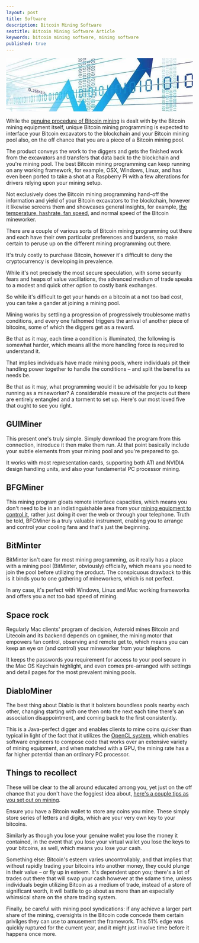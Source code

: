 ```yaml
---
layout: post
title: Software
description: Bitcoin Mining Software
seotitle: Bitcoin Mining Software Article
keywords: bitcoin mining software, mining software
published: true
---
```


<p><center><img src="/images/mining-software-1.jpg" alt="bitcoin mining software"/></center></p>
<p>While the <a href="/usb-bitcoin-miner/">genuine procedure of Bitcoin mining</a> is dealt with by the Bitcoin mining equipment itself, unique Bitcoin mining programming is expected to interface your Bitcoin excavators to the blockchain and your Bitcoin mining pool also, on the off chance that you are a piece of a Bitcoin mining pool. </p>
<p>The product conveys the work to the diggers and gets the finished work from the excavators and transfers that data back to the blockchain and you're mining pool. The best Bitcoin mining programming can keep running on any working framework, for example, OSX, Windows, Linux, and has even been ported to take a shot at a Raspberry Pi with a few alterations for drivers relying upon your mining setup. </p>
<p>Not exclusively does the Bitcoin mining programming hand-off the information and yield of your Bitcoin excavators to the blockchain, however it likewise screens them and showcases general insights, for example, <a href="/how-to-mine-bitcoins/"> the temperature, hashrate, fan speed,</a>  and normal speed of the Bitcoin mineworker. </p>
<p>There are a couple of various sorts of Bitcoin mining programming out there and each have their own particular preferences and burdens, so make certain to peruse up on the different mining programming out there. </p>
<p>It's truly costly to purchase Bitcoin, however it's difficult to deny the cryptocurrency is developing in prevalence. </p>
<p>While it's not precisely the most secure speculation, with some security fears and heaps of value vacillations, the advanced medium of trade speaks to a modest and quick other option to costly bank exchanges. </p>
<p>So while it's difficult to get your hands on a bitcoin at a not too bad cost, you can take a gander at joining a mining pool. </p>
<p>Mining works by settling a progression of progressively troublesome maths conditions, and every one fathomed triggers the arrival of another piece of bitcoins, some of which the diggers get as a reward. </p>
<p>Be that as it may, each time a condition is illuminated, the following is somewhat harder, which means all the more handling force is required to understand it. </p>
<p>That implies individuals have made mining pools, where individuals pit their handling power together to handle the conditions – and split the benefits as needs be. </p>
<p>Be that as it may, what programming would it be advisable for you to keep running as a mineworker? A considerable measure of the projects out there are entirely entangled and a torment to set up. Here's our most loved five that ought to see you right. </p>
<h2>GUIMiner </h2>
<p>This present one's truly simple. Simply download the program from this connection, introduce it then make them run. At that point basically include your subtle elements from your mining pool and you're prepared to go. </p>
<p>It works with most representation cards, supporting both ATI and NVIDIA design handling units, and also your fundamental PC processor mining. </p>
<h2>BFGMiner </h2>
<p>This mining program gloats remote interface capacities, which means you don't need to be in an indistinguishable area from your <a href="/bitcoin-in-venezuela-hides-when-crisis-strikes/">mining equipment to control it</a>, rather just doing it over the web or through your telephone. Truth be told, BFGMiner is a truly valuable instrument, enabling you to arrange and control your cooling fans and that's just the beginning. </p>
<h2>BitMinter </h2>
<p>BitMinter isn't care for most mining programming, as it really has a place with a mining pool (BitMinter, obviously) officially, which means you need to join the pool before utilizing the product. The conspicuous drawback to this is it binds you to one gathering of mineworkers, which is not perfect. </p>
<p>In any case, it's perfect with Windows, Linux and Mac working frameworks and offers you a not too bad speed of mining. </p>
<h2>Space rock </h2>
<p>Regularly Mac clients' program of decision, Asteroid mines Bitcoin and Litecoin and its backend depends on cgminer, the mining motor that empowers fan control, observing and remote get to, which means you can keep an eye on (and control) your mineworker from your telephone. </p>
<p>It keeps the passwords you requirement for access to your pool secure in the Mac OS Keychain highlight, and even comes pre-arranged with settings and detail pages for the most prevalent mining pools. </p>
<h2>DiabloMiner </h2>
<p>The best thing about Diablo is that it bolsters boundless pools nearby each other, changing starting with one then onto the next each time there's an association disappointment, and coming back to the first consistently. </p>
<p>This is a Java-perfect digger and enables clients to mine coins quicker than typical in light of the fact that it utilizes the <a href="/thinking-over-retiring-on-bitcoin/">OpenCL system</a>, which enables software engineers to compose code that works over an extensive variety of mining equipment, and when matched with a GPU, the mining rate has a far higher potential than an ordinary PC processor. </p>
<h2>Things to recollect </h2>
<p>These will be clear to the all around educated among you, yet just on the off chance that you don't have the foggiest idea about, <a href="/what-is-bitcoin-mining-and-how-to-be-a-bitcoin-miner/">here's a couple tips as you set out on mining</a>. </p>
<p>Ensure you have a Bitcoin wallet to store any coins you mine. These simply store series of letters and digits, which are your very own key to your bitcoins. </p>
<p>Similarly as though you lose your genuine wallet you lose the money it contained, in the event that you lose your virtual wallet you lose the keys to your bitcoins, as well, which means you lose your cash. </p>
<p>Something else: Bitcoin's esteem varies uncontrollably, and that implies that without rapidly trading your bitcoins into another money, they could plunge in their value – or fly up in esteem. It's dependent upon you; there's a lot of trades out there that will swap your cash however at the sdame time, unless individuals begin utilizing Bitcoin as a medium of trade, instead of a store of significant worth, it will battle to go about as more than an especially whimsical share on the share trading system. </p>
<p>Finally, be careful with mining pool syndications: if any achieve a larger part share of the mining, oversights in the Bitcoin code concede them certain privilges they can use to amusement the framework. This 51% edge was quickly ruptured for the current year, and it might just involve time before it happens once more. </p>
